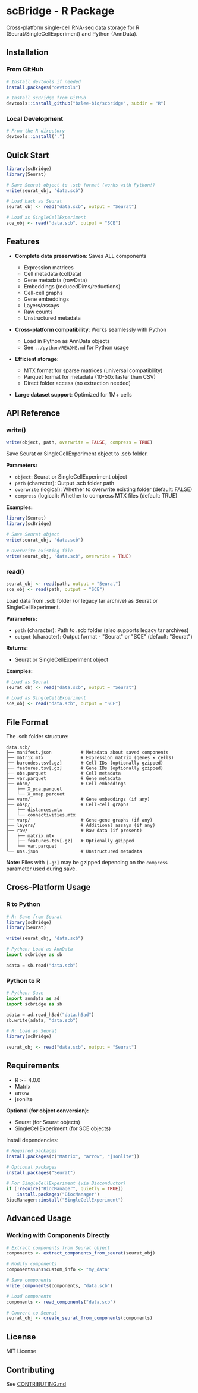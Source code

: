 # scBridge - R Package

Cross-platform single-cell RNA-seq data storage for R (Seurat/SingleCellExperiment) and Python (AnnData).

## Installation

### From GitHub

```r
# Install devtools if needed
install.packages("devtools")

# Install scBridge from GitHub
devtools::install_github("bzlee-bio/scbridge", subdir = "R")
```

### Local Development

```r
# From the R directory
devtools::install(".")
```

## Quick Start

```r
library(scBridge)
library(Seurat)

# Save Seurat object to .scb format (works with Python!)
write(seurat_obj, "data.scb")

# Load back as Seurat
seurat_obj <- read("data.scb", output = "Seurat")

# Load as SingleCellExperiment
sce_obj <- read("data.scb", output = "SCE")
```

## Features

- **Complete data preservation**: Saves ALL components
  - Expression matrices
  - Cell metadata (colData)
  - Gene metadata (rowData)
  - Embeddings (reducedDims/reductions)
  - Cell-cell graphs
  - Gene embeddings
  - Layers/assays
  - Raw counts
  - Unstructured metadata

- **Cross-platform compatibility**: Works seamlessly with Python
  - Load in Python as AnnData objects
  - See `../python/README.md` for Python usage

- **Efficient storage**:
  - MTX format for sparse matrices (universal compatibility)
  - Parquet format for metadata (10-50x faster than CSV)
  - Direct folder access (no extraction needed)

- **Large dataset support**: Optimized for 1M+ cells

## API Reference

### write()

```r
write(object, path, overwrite = FALSE, compress = TRUE)
```

Save Seurat or SingleCellExperiment object to .scb folder.

**Parameters:**
- `object`: Seurat or SingleCellExperiment object
- `path` (character): Output .scb folder path
- `overwrite` (logical): Whether to overwrite existing folder (default: FALSE)
- `compress` (logical): Whether to compress MTX files (default: TRUE)

**Examples:**
```r
library(Seurat)
library(scBridge)

# Save Seurat object
write(seurat_obj, "data.scb")

# Overwrite existing file
write(seurat_obj, "data.scb", overwrite = TRUE)
```

### read()

```r
seurat_obj <- read(path, output = "Seurat")
sce_obj <- read(path, output = "SCE")
```

Load data from .scb folder (or legacy tar archive) as Seurat or SingleCellExperiment.

**Parameters:**
- `path` (character): Path to .scb folder (also supports legacy tar archives)
- `output` (character): Output format - "Seurat" or "SCE" (default: "Seurat")

**Returns:**
- Seurat or SingleCellExperiment object

**Examples:**
```r
# Load as Seurat
seurat_obj <- read("data.scb", output = "Seurat")

# Load as SingleCellExperiment
sce_obj <- read("data.scb", output = "SCE")
```

## File Format

The .scb folder structure:

```
data.scb/
├── manifest.json           # Metadata about saved components
├── matrix.mtx              # Expression matrix (genes × cells)
├── barcodes.tsv[.gz]       # Cell IDs (optionally gzipped)
├── features.tsv[.gz]       # Gene IDs (optionally gzipped)
├── obs.parquet             # Cell metadata
├── var.parquet             # Gene metadata
├── obsm/                   # Cell embeddings
│   ├── X_pca.parquet
│   └── X_umap.parquet
├── varm/                   # Gene embeddings (if any)
├── obsp/                   # Cell-cell graphs
│   ├── distances.mtx
│   └── connectivities.mtx
├── varp/                   # Gene-gene graphs (if any)
├── layers/                 # Additional assays (if any)
├── raw/                    # Raw data (if present)
│   ├── matrix.mtx
│   ├── features.tsv[.gz]   # Optionally gzipped
│   └── var.parquet
└── uns.json                # Unstructured metadata
```

**Note:** Files with `[.gz]` may be gzipped depending on the `compress` parameter used during save.

## Cross-Platform Usage

### R to Python

```r
# R: Save from Seurat
library(scBridge)
library(Seurat)

write(seurat_obj, "data.scb")
```

```python
# Python: Load as AnnData
import scbridge as sb

adata = sb.read("data.scb")
```

### Python to R

```python
# Python: Save
import anndata as ad
import scbridge as sb

adata = ad.read_h5ad("data.h5ad")
sb.write(adata, "data.scb")
```

```r
# R: Load as Seurat
library(scBridge)

seurat_obj <- read("data.scb", output = "Seurat")
```

## Requirements

- R >= 4.0.0
- Matrix
- arrow
- jsonlite

**Optional (for object conversion):**
- Seurat (for Seurat objects)
- SingleCellExperiment (for SCE objects)

Install dependencies:

```r
# Required packages
install.packages(c("Matrix", "arrow", "jsonlite"))

# Optional packages
install.packages("Seurat")

# For SingleCellExperiment (via Bioconductor)
if (!require("BiocManager", quietly = TRUE))
    install.packages("BiocManager")
BiocManager::install("SingleCellExperiment")
```

## Advanced Usage

### Working with Components Directly

```r
# Extract components from Seurat object
components <- extract_components_from_seurat(seurat_obj)

# Modify components
components$uns$custom_info <- "my_data"

# Save components
write_components(components, "data.scb")

# Load components
components <- read_components("data.scb")

# Convert to Seurat
seurat_obj <- create_seurat_from_components(components)
```

## License

MIT License

## Contributing

See [CONTRIBUTING.md](../CONTRIBUTING.md)


